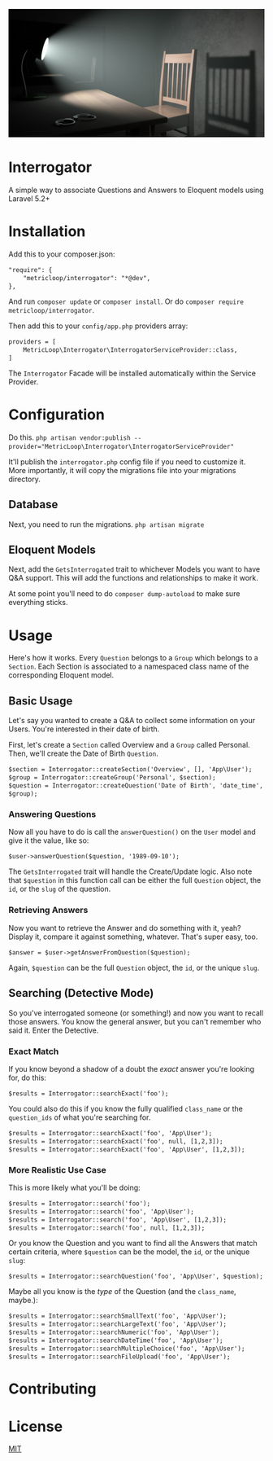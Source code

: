 ![](interrogator.jpg)

# Interrogator

A simple way to associate Questions and Answers to Eloquent models using Laravel 5.2+

# Installation

Add this to your composer.json:

```
"require": {
    "metricloop/interrogator": "*@dev",
},
```

And run `composer update` or `composer install`. Or do `composer require metricloop/interrogator`. 

Then add this to your `config/app.php` providers array:

```
providers = [
    MetricLoop\Interrogator\InterrogatorServiceProvider::class,
]
```

The `Interrogator` Facade will be installed automatically within the Service Provider.

# Configuration

Do this.
`php artisan vendor:publish --provider="MetricLoop\Interrogator\InterrogatorServiceProvider"`

It'll publish the `interrogator.php` config file if you need to customize it. More importantly, it will copy the 
migrations file into your migrations directory.

## Database

Next, you need to run the migrations.
`php artisan migrate`

## Eloquent Models

Next, add the `GetsInterrogated` trait to whichever Models you want to have Q&A support. This will add the functions and 
relationships to make it work.

At some point you'll need to do `composer dump-autoload` to make sure everything sticks.

# Usage

Here's how it works. Every `Question` belongs to a `Group` which belongs to a `Section`. Each Section is associated to a 
namespaced class name of the corresponding Eloquent model.

## Basic Usage
Let's say you wanted to create a Q&A to collect some information on your Users. You're interested in their date of 
birth.

First, let's create a `Section` called Overview and a `Group` called Personal. Then, we'll create the Date of Birth 
`Question`.
 
```
$section = Interrogator::createSection('Overview', [], 'App\User');
$group = Interrogator::createGroup('Personal', $section);
$question = Interrogator::createQuestion('Date of Birth', 'date_time', $group);
```

### Answering Questions
Now all you have to do is call the `answerQuestion()` on the `User` model and give it the value, like so: 

```
$user->answerQuestion($question, '1989-09-10');
```

The `GetsInterrogated` trait will handle the Create/Update logic. Also note that `$question` in this function call can
be either the full `Question` object, the `id`, or the `slug` of the question.

### Retrieving Answers
Now you want to retrieve the Answer and do something with it, yeah? Display it, compare it against something, whatever.
That's super easy, too.

```
$answer = $user->getAnswerFromQuestion($question);
```

Again, `$question` can be the full `Question` object, the `id`, or the unique `slug`. 

## Searching (Detective Mode)
So you've interrogated someone (or something!) and now you want to recall those answers. You know the general answer, 
but you can't remember who said it. Enter the Detective.

### Exact Match
If you know beyond a shadow of a doubt the *exact* answer you're looking for, do this:
```
$results = Interrogator::searchExact('foo');
```
You could also do this if you know the fully qualified `class_name` or the `question_ids` of what you're searching for.
```
$results = Interrogator::searchExact('foo', 'App\User');
$results = Interrogator::searchExact('foo', null, [1,2,3]);
$results = Interrogator::searchExact('foo', 'App\User', [1,2,3]);
```

### More Realistic Use Case
This is more likely what you'll be doing:
```
$results = Interrogator::search('foo');
$results = Interrogator::search('foo', 'App\User');
$results = Interrogator::search('foo', 'App\User', [1,2,3]);
$results = Interrogator::search('foo', null, [1,2,3]);
```

Or you know the Question and you want to find all the Answers that match certain criteria, where `$question` can be the
model, the `id`, or the unique `slug`:
```
$results = Interrogator::searchQuestion('foo', 'App\User', $question);
```

Maybe all you know is the *type* of the Question (and the `class_name`, maybe.):
```
$results = Interrogator::searchSmallText('foo', 'App\User');
$results = Interrogator::searchLargeText('foo', 'App\User');
$results = Interrogator::searchNumeric('foo', 'App\User');
$results = Interrogator::searchDateTime('foo', 'App\User');
$results = Interrogator::searchMultipleChoice('foo', 'App\User');
$results = Interrogator::searchFileUpload('foo', 'App\User');
```

# Contributing

# License

[MIT](LICENSE.md)